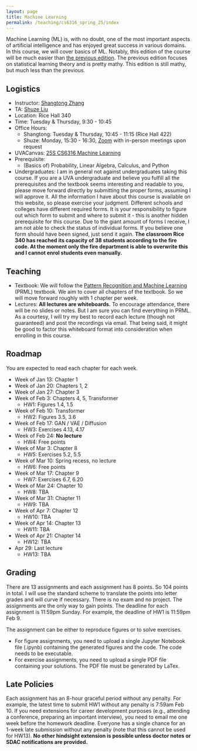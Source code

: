 ```yaml
---
layout: page
title: Machine Learning
permalink: /teaching/cs6316_spring_25/index
---
```


Machine Learning (ML) is, with no doubt, one of the most important aspects of artificial intelligence and has enjoyed great success in various domains. 
In this course, we will cover basics of ML. Notably, this edition of the course will be much easier than [the previous edition](https://shangtongzhang.github.io/teaching/cs6316_spring_24/index).
The previous edition focuses on statistical learning theory and is pretty mathy. 
This edition is still mathy, but much less than the previous.

## Logistics

- Instructor: [Shangtong Zhang](/)
- TA: [Shuze Liu](https://shuzeliu.com)
- Location: Rice Hall 340      
- Time: Tuesday & Thursday, 9:30 - 10:45  
- Office Hours: 
  - Shangtong: Tuesday & Thursday, 10:45 - 11:15 (Rice Hall 422)
  - Shuze: Monday, 15:30 - 16:30, [Zoom](https://virginia.zoom.us/j/99478615149?pwd=bauulK8wplaTP7z4eUVwCEfStGNrMh.1) with in-person meetings upon request
- UVACanvas: [25S CS6316 Machine Learning](https://canvas.its.virginia.edu/courses/132919)
- Prerequisite:
  - (Basics of) Probability, Linear Algebra, Calculus, and Python
- Undergraduates: I am in general not against undergraduates taking this course. If you are a UVA undergraduate and believe you fulfill all the prerequisites and the textbook seems interesting and readable to you, 
please move forward directly by submitting the proper forms,
assuming I will approve it.
All the information I have about this course is available on this website,
so please exercise your judgment.
Different schools and colleges have different required forms.
It is your responsibility to figure out which form to submit and where to submit it - this is another hidden prerequisite for this course.
Due to the giant amount of forms I receive, I am not able to check the status of individual forms.
If you believe one form should have been signed, just send it again. **The classroom Rice 340 has reached its capacity of 38 students according to the fire code. At the moment only the fire department is able to overwrite this and I cannot enrol students even manually.** 

## Teaching
- Textbook: We will follow the [Pattern Recognition and Machine Learning](https://www.microsoft.com/en-us/research/uploads/prod/2006/01/Bishop-Pattern-Recognition-and-Machine-Learning-2006.pdf) (PRML) textbook. 
We aim to cover all chapters of the textbook. 
So we will move forward roughly with 1 chapter per week.
- Lectures: **All lectures are whiteboards.** To encourage attendance, there will be no slides or notes. But I am sure you can find everything in PRML. As a courtesy, I will try my best to record each lecture (though not guaranteed) and post the recordings via email. That being said, it might be good to factor this whiteboard format into consideration when enrolling in this course.

## Roadmap
You are expected to read each chapter for each week. 

- Week of Jan 13: Chapter 1
- Week of Jan 20: Chapters 1, 2 
- Week of Jan 27: Chapter 3
- Week of Feb 3: Chapters 4, 5, Transformer
  - HW1: Figures 1.4, 1.5
- Week of Feb 10: Transformer 
  - HW2: Figures 3.5, 3.6
- Week of Feb 17: GAN / VAE / Diffusion 
  - HW3: Exercises 4.13, 4.17
- Week of Feb 24: **No lecture**
  - HW4: Free points
- Week of Mar 3: Chapter 8
  - HW5: Exercises 5.2, 5.5
- Week of Mar 10: Spring recess, no lecture
  - HW6: Free points
- Week of Mar 17: Chapter 9
  - HW7: Exercises 6.7, 6.20
- Week of Mar 24: Chapter 10
  - HW8: TBA
- Week of Mar 31: Chapter 11
  - HW9: TBA
- Week of Apr 7: Chapter 12
  - HW10: TBA
- Week of Apr 14: Chapter 13
  - HW11: TBA
- Week of Apr 21: Chapter 14
  - HW12: TBA
- Apr 29: Last lecture
  - HW13: TBA
 
## Grading
There are 13 assignments and each assignment has 8 points. So 104 points in total. I will use the standard scheme to translate the points into letter grades and will curve if necessary. There is no exam and no project. The assignments are the only way to gain points. The deadline for each assignment is 11:59pm Sunday. For example, the deadline of HW1 is 11:59pm Feb 9. 

The assignment can be either to reproduce figures or to solve exercises. 
- For figure assignments, you need to upload a single Jupyter Notebook file (.ipynb) containing the generated figures and the code. The code needs to be executable.
- For exercise assignments, you need to upload a single PDF file containing your solutions. The PDF file must be generated by LaTex.

## Late Policies
Each assignment has an 8-hour graceful period without any penalty. For example, the latest time to submit HW1 without any penalty is 7:59am Feb 10. If you need extensions for career development purposes (e.g., attending a conference, preparing an important interview), you need to email me one week before the homework deadline. Everyone has a single chance for an 1-week late submission without any penalty (note that this cannot be used for HW13). **No other hindsight extension is possible unless doctor notes or SDAC notifications are provided.** 
